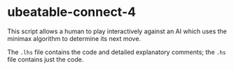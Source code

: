 # ubeatable-connect-4

This script allows a human to play interactively against an AI which uses the minimax algorithm to determine its next move.

The `.lhs` file contains the code and detailed explanatory comments; the `.hs` file contains just the code.
